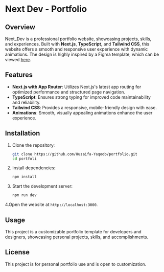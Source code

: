 # Next Dev - Portfolio

## Overview

Next_Dev is a professional portfolio website, showcasing projects, skills, and experiences. Built with **Next.js**, **TypeScript**, and **Tailwind CSS**, this website offers a smooth and responsive user experience with dynamic animations. The design is highly inspired by a Figma template, which can be viewed [here](https://www.figma.com/community/file/1296111343561954166).

## Features

- **Next.js with App Router**: Utilizes Next.js's latest app routing for optimized performance and structured page navigation.
- **TypeScript**: Ensures strong typing for improved code maintainability and reliability.
- **Tailwind CSS**: Provides a responsive, mobile-friendly design with ease.
- **Animations**: Smooth, visually appealing animations enhance the user experience.

## Installation

1. Clone the repository:

   ```sh
   git clone https://github.com/Huzaifa-Yaqoob/portfolio.git
   cd portfoli
   ```

2. Install dependencies:

   ```sh
   npm install
   ```

3. Start the development server:

   ```sh
   npm run dev
   ```

4.Open the website at `http://localhost:3000`.

## Usage

This project is a customizable portfolio template for developers and designers, showcasing personal projects, skills, and accomplishments.

## License

This project is for personal portfolio use and is open to customization.
